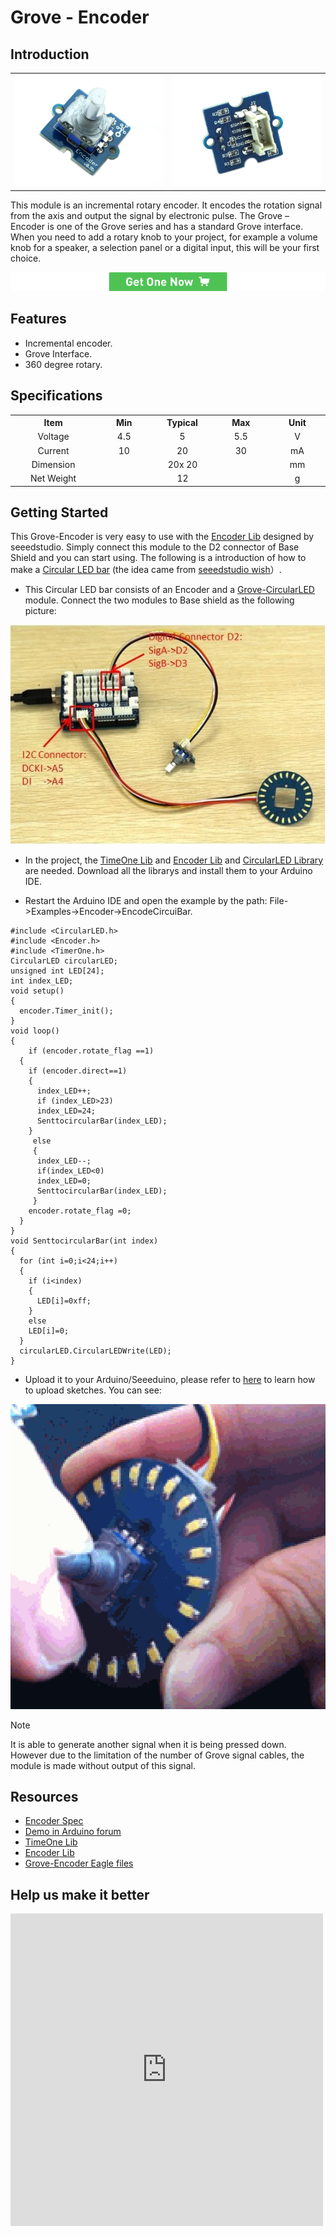 <!-- 
+++
title       = "Grove - Encoder"
+++
 -->

# Grove - Encoder

Introduction
------------

<table>
    <tr>
        <td>
            <img src="assets/Grove-Encoder/img/Encoder2.jpg">
        </td>
        <td>
            <img src="assets/Grove-Encoder/img/Encoder_back.jpg">
        </td>
    </tr>
</table>


This module is an incremental rotary encoder. It encodes the rotation signal from the axis and output the signal by electronic pulse. The Grove – Encoder is one of the Grove series and has a standard Grove interface.
When you need to add a rotary knob to your project, for example a volume knob for a speaker, a selection panel or a digital input, this will be your first choice.

[![](assets/common/Get_One_Now_Banner.png)](http://www.seeedstudio.com/depot/Grove-Encoder-p-1352.html)

Features
--------

-   Incremental encoder.
-   Grove Interface.
-   360 degree rotary.

Specifications
-------------

<table>
<tr>
<th>
Item
</th>
<th>
Min
</th>
<th>
Typical
</th>
<th>
Max
</th>
<th>
Unit
</th>
</tr>
<tr align="center">
<td width="150">
Voltage
</td>
<td width="100">
4.5
</td>
<td width="100">
5
</td>
<td width="100">
5.5
</td>
<td width="100">
V
</td>
</tr>
<tr align="center">
<td>
Current
</td>
<td>
10
</td>
<td>
20
</td>
<td>
30
</td>
<td>
mA
</td>
</tr>
<tr align="center">
<td>
Dimension
</td>
<td colspan="3">
20x 20
</td>
<td>
mm
</td>
</tr>
<tr align="center">
<td>
Net Weight
</td>
<td colspan="3">
12
</td>
<td>
g
</td>
</tr>
</table>

Getting Started
---------------

This Grove-Encoder is very easy to use with the [Encoder Lib](assets/Grove-Encoder/res/Encoder.zip) designed by seeedstudio. Simply connect this module to the D2 connector of Base Shield and you can start using. The following is a introduction of how to make a [Circular LED bar](http://www.seeedstudio.com/wish/circular-led-bar-p1572) (the idea came from [seeedstudio wish](http://www.seeedstudio.com/wish/)）.

-   This Circular LED bar consists of an Encoder and a [Grove-CircularLED](/Grove-Circular_LED) module. Connect the two modules to Base shield as the following picture:

![](assets/Grove-Encoder/img/Cirhard.jpg)

-   In the project, the [TimeOne Lib](assets/Grove-Encoder/res/TimerOne.zip) and [Encoder Lib](assets/Grove-Encoder/res/Encoder.zip) and [CircularLED Library](assets/Grove-Encoder/res/CircularLED.zip) are needed. Download all the librarys and install them to your Arduino IDE.

-   Restart the Arduino IDE and open the example by the path: File->Examples->Encoder->EncodeCircuiBar.

```
#include <CircularLED.h>
#include <Encoder.h>
#include <TimerOne.h>
CircularLED circularLED;
unsigned int LED[24];
int index_LED;
void setup()
{
  encoder.Timer_init();
}
void loop()
{
    if (encoder.rotate_flag ==1)
  {
    if (encoder.direct==1)
    {
      index_LED++;
      if (index_LED>23)
      index_LED=24;
      SenttocircularBar(index_LED);
    }
     else
     {
      index_LED--;
      if(index_LED<0)
      index_LED=0;
      SenttocircularBar(index_LED);
     }
    encoder.rotate_flag =0;
  }
}
void SenttocircularBar(int index)
{
  for (int i=0;i<24;i++)
  {
    if (i<index)
    {
      LED[i]=0xff;
    }
    else
    LED[i]=0;
  }
  circularLED.CircularLEDWrite(LED);
}
```

-   Upload it to your Arduino/Seeeduino, please refer to [here](/Upload_Code) to learn how to upload sketches. You can see:

![](assets/Grove-Encoder/img/EncoderAndCircular_LED.gif)

<div class="admonition note">
<p class="admonition-title">Note</p>
It is able to generate another signal when it is being pressed down. However due to the limitation of the number of Grove signal cables, the module is made without output of this signal.
</div>

Resources
---------

-   [Encoder Spec](assets/Grove-Encoder/res/Encoder_Spe.zip)
-   [Demo in Arduino forum](http://www.arduino.cc/playground/Main/RotaryEncoders)
-   [TimeOne Lib](assets/Grove-Encoder/res/TimerOne.zip)
-   [Encoder Lib](assets/Grove-Encoder/res/Encoder.zip)
-   [Grove-Encoder Eagle files](assets/Grove-Encoder/res/Grove-Encoder_eagle_files.zip)

Help us make it better
-------------------------

<iframe frameborder="0" height="500" src="https://www.surveymonkey.com/r/FZSDZTW" width="500"></iframe>

<!-- 
+++
oldwikiurl       = "http://www.seeedstudio.com/wiki/Grove_-_Encoder"
+++
 -->

<!-- This Markdown file was created from http://www.seeedstudio.com/wiki/Grove_-_Encoder -->
